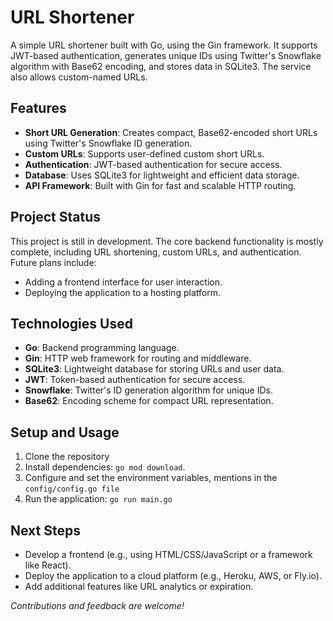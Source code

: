 # URL Shortener

A simple URL shortener built with Go, using the Gin framework. It supports JWT-based authentication, generates unique IDs using Twitter's Snowflake algorithm with Base62 encoding, and stores data in SQLite3. The service also allows custom-named URLs.

## Features

- **Short URL Generation**: Creates compact, Base62-encoded short URLs using Twitter's Snowflake ID generation.
- **Custom URLs**: Supports user-defined custom short URLs.
- **Authentication**: JWT-based authentication for secure access.
- **Database**: Uses SQLite3 for lightweight and efficient data storage.
- **API Framework**: Built with Gin for fast and scalable HTTP routing.

## Project Status

This project is still in development. The core backend functionality is mostly complete, including URL shortening, custom URLs, and authentication. Future plans include:

- Adding a frontend interface for user interaction.
- Deploying the application to a hosting platform.

## Technologies Used

- **Go**: Backend programming language.
- **Gin**: HTTP web framework for routing and middleware.
- **SQLite3**: Lightweight database for storing URLs and user data.
- **JWT**: Token-based authentication for secure access.
- **Snowflake**: Twitter's ID generation algorithm for unique IDs.
- **Base62**: Encoding scheme for compact URL representation.

## Setup and Usage

1. Clone the repository
2. Install dependencies: `go mod download`.
3. Configure and set the environment variables, mentions in the `config/config.go file`
4. Run the application: `go run main.go`

## Next Steps

- Develop a frontend (e.g., using HTML/CSS/JavaScript or a framework like React).
- Deploy the application to a cloud platform (e.g., Heroku, AWS, or Fly.io).
- Add additional features like URL analytics or expiration.

*Contributions and feedback are welcome!*
